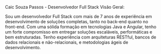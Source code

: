 Caic Souza Passos - Desenvolvedor Full Stack
Visão Geral:

Sou um desenvolvedor Full Stack com mais de 7 anos de experiência em desenvolvimento de soluções completas, tanto no back-end quanto no front-end. Com uma sólida formação em tecnologias Java e Angular, tenho um forte compromisso em entregar soluções escaláveis, performáticas e bem estruturadas. Tenho experiência com arquiteturas RESTful, bancos de dados relacionais e não-relacionais, e metodologias ágeis de desenvolvimento.
